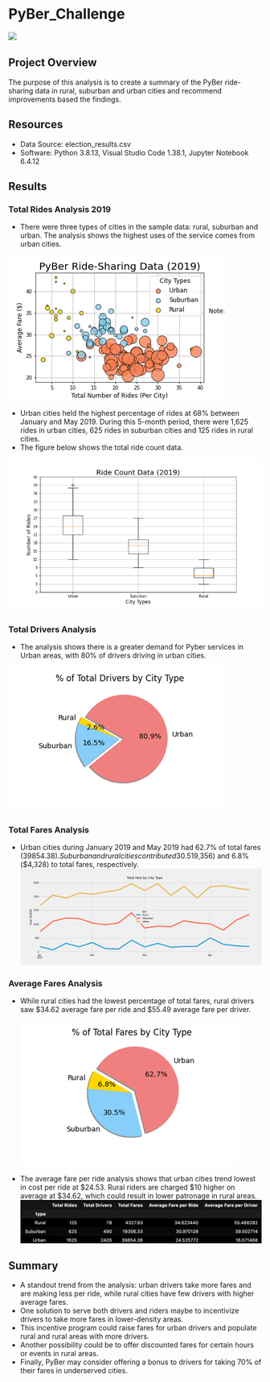 # PyBer_Challenge

![](Resources/data-vis.png) 

## Project Overview
The purpose of this analysis is to create a summary of the PyBer ride-sharing data in rural, suburban and urban cities and recommend improvements based the findings.



## Resources
- Data Source: election_results.csv
- Software: Python 3.8.13, Visual Studio Code 1.38.1, Jupyter Notebook 6.4.12

## Results
### Total Rides Analysis 2019

- There were three types of cities in the sample data: rural, suburban and urban. The analysis shows the highest uses of the service comes from urban cities.

![](analysis/Fig1.png)

- Urban cities held the highest percentage of rides at 68% between January and May 2019. During this 5-month period, there were 1,625 rides in urban cities, 625 rides in suburban cities and 125 rides in rural cities. 
- The figure below shows the total ride count data.

![](analysis/Fig2.png)

### Total Drivers Analysis
- The analysis shows there is a greater demand for Pyber services in Urban areas, with 80% of drivers driving in urban cities.

![](analysis/Fig6.png)
    
### Total Fares Analysis

- Urban cities during January 2019 and May 2019 had 62.7% of total fares ($39854.38). Suburban and rural cities contributed 30.5%($19,356) and 6.8%($4,328) to total fares, respectively. 
![](analysis/PyBer_fare_summary.png)

### Average Fares Analysis
- While rural cities had the lowest percentage of total fares, rural drivers saw $34.62 average fare per ride and $55.49 average fare per driver.

    ![](analysis/Fig5.png)

- The average fare per ride analysis shows that urban cities trend lowest in cost per ride at $24.53. Rural riders are charged $10 higher on average at $34.62, which could result in lower patronage in rural areas.
![](analysis/average_fare.png)
    

## Summary
- A standout trend from the analysis: urban drivers take more fares and are making less per ride, while rural cities have few drivers with higher average fares. 
- One solution to serve both drivers and riders maybe to incentivize drivers to take more fares in lower-density areas.
- This incentive program could raise fares for urban drivers and populate rural and rural areas with more drivers.
- Another possibility could be to offer discounted fares for certain hours or events in rural areas.
- Finally, PyBer may consider offering a bonus to drivers for taking 70% of their fares in underserved cities. 